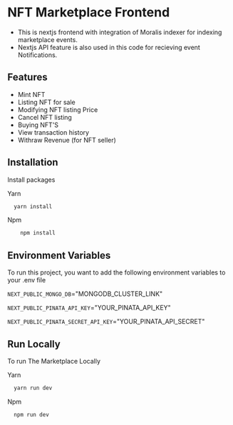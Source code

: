 # NFT Marketplace Frontend

- This is nextjs frontend with integration of Moralis indexer for indexing marketplace events.
- Nextjs API feature is also used in this code for recieving event Notifications.

## Features

- Mint NFT
- Listing NFT for sale
- Modifying NFT listing Price
- Cancel NFT listing
- Buying NFT'S
- View transaction history
- Withraw Revenue (for NFT seller)

## Installation

Install packages

Yarn

```bash
  yarn install
```

Npm

```bash
    npm install
```

## Environment Variables

To run this project, you want to add the following environment variables to your .env file

`NEXT_PUBLIC_MONGO_DB`="MONGODB_CLUSTER_LINK"

`NEXT_PUBLIC_PINATA_API_KEY`="YOUR_PINATA_API_KEY"

`NEXT_PUBLIC_PINATA_SECRET_API_KEY`="YOUR_PINATA_API_SECRET"

## Run Locally

To run The Marketplace Locally

Yarn

```bash
  yarn run dev
```

Npm

```bash
  npm run dev
```
